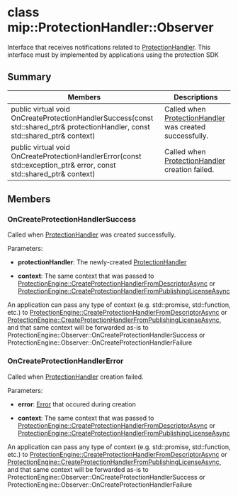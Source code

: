 # class mip::ProtectionHandler::Observer 
Interface that receives notifications related to [ProtectionHandler](class_mip_protectionhandler.md).
This interface must by implemented by applications using the protection SDK
  
## Summary
 Members                        | Descriptions                                
--------------------------------|---------------------------------------------
public virtual void OnCreateProtectionHandlerSuccess(const std::shared_ptr<ProtectionHandler>& protectionHandler, const std::shared_ptr<void>& context)  |  Called when [ProtectionHandler](class_mip_protectionhandler.md) was created successfully.
public virtual void OnCreateProtectionHandlerError(const std::exception_ptr& error, const std::shared_ptr<void>& context)  |  Called when [ProtectionHandler](class_mip_protectionhandler.md) creation failed.
  
## Members
  
### OnCreateProtectionHandlerSuccess
Called when [ProtectionHandler](class_mip_protectionhandler.md) was created successfully.

Parameters:  
* **protectionHandler**: The newly-created [ProtectionHandler](class_mip_protectionhandler.md)


* **context**: The same context that was passed to [ProtectionEngine::CreateProtectionHandlerFromDescriptorAsync](class_mip_protectionengine.md#createprotectionhandlerfromdescriptorasync) or [ProtectionEngine::CreateProtectionHandlerFromPublishingLicenseAsync](class_mip_protectionengine.md#createprotectionhandlerfrompublishinglicenseasync)


An application can pass any type of context (e.g. std::promise, std::function, etc.) to [ProtectionEngine::CreateProtectionHandlerFromDescriptorAsync](class_mip_protectionengine.md#createprotectionhandlerfromdescriptorasync) or [ProtectionEngine::CreateProtectionHandlerFromPublishingLicenseAsync](class_mip_protectionengine.md#createprotectionhandlerfrompublishinglicenseasync), and that same context will be forwarded as-is to ProtectionEngine::Observer::OnCreateProtectionHandlerSuccess or ProtectionEngine::Observer::OnCreateProtectionHandlerFailure
  
### OnCreateProtectionHandlerError
Called when [ProtectionHandler](class_mip_protectionhandler.md) creation failed.

Parameters:  
* **error**: [Error](class_mip_error.md) that occured during creation 


* **context**: The same context that was passed to [ProtectionEngine::CreateProtectionHandlerFromDescriptorAsync](class_mip_protectionengine.md#createprotectionhandlerfromdescriptorasync) or [ProtectionEngine::CreateProtectionHandlerFromPublishingLicenseAsync](class_mip_protectionengine.md#createprotectionhandlerfrompublishinglicenseasync)


An application can pass any type of context (e.g. std::promise, std::function, etc.) to [ProtectionEngine::CreateProtectionHandlerFromDescriptorAsync](class_mip_protectionengine.md#createprotectionhandlerfromdescriptorasync) or [ProtectionEngine::CreateProtectionHandlerFromPublishingLicenseAsync](class_mip_protectionengine.md#createprotectionhandlerfrompublishinglicenseasync), and that same context will be forwarded as-is to ProtectionEngine::Observer::OnCreateProtectionHandlerSuccess or ProtectionEngine::Observer::OnCreateProtectionHandlerFailure